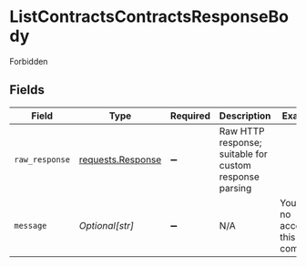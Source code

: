 # ListContractsContractsResponseBody

Forbidden


## Fields

| Field                                                                                 | Type                                                                                  | Required                                                                              | Description                                                                           | Example                                                                               |
| ------------------------------------------------------------------------------------- | ------------------------------------------------------------------------------------- | ------------------------------------------------------------------------------------- | ------------------------------------------------------------------------------------- | ------------------------------------------------------------------------------------- |
| `raw_response`                                                                        | [requests.Response](https://requests.readthedocs.io/en/latest/api/#requests.Response) | :heavy_minus_sign:                                                                    | Raw HTTP response; suitable for custom response parsing                               |                                                                                       |
| `message`                                                                             | *Optional[str]*                                                                       | :heavy_minus_sign:                                                                    | N/A                                                                                   | You have no access to this company.                                                   |